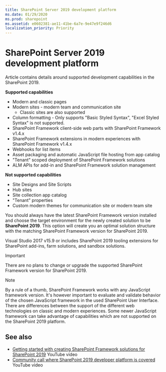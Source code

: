 ```yaml
---
title: SharePoint Server 2019 development platform
ms.date: 01/29/2020
ms.prod: sharepoint
ms.assetid: e0602381-ae11-41be-6a7e-9e47e9f246d6
localization_priority: Priority
---
```


# SharePoint Server 2019 development platform

Article contains details around supported development capabilities in the SharePoint 2019.

**Supported capabilities**

* Modern and classic pages
* Modern sites - modern team and communication site
    * Classic sites are also supported
* Column formatting - Only supports "Basic Styled Syntax", "Excel Styled Syntax" is not supported. 
* SharePoint Framework client-side web parts with SharePoint Framework v1.4.x
* SharePoint Framework extensions in modern experiences with SharePoint Framework v1.4.x
* Webhooks for list items
* Asset packaging and automatic JavaScript file hosting from app catalog
* "Tenant" scoped deployment of SharePoint Framework solutions
* ALM APIs for add-in and SharePoint Framework solution management

**Not supported capabilities**

* Site Designs and Site Scripts
* Hub sites
* Site collection app catalog
* "Tenant" properties
* Custom modern themes for communication site or modern team site

You should always have the latest SharePoint Framework version installed and choose the target environment for the newly created solution to be **SharePoint 2019**. This option will create you an optimal solution structure with the matching SharePoint Framework version for SharePoint 2019.

Visual Studio 2017 v15.9 or includes SharePoint 2019 tooling extensions for SharePoint add-ins, farm solutions, and sandbox solutions.

> [!IMPORTANT]
> There are no plans to change or upgrade the supported SharePoint Framework version for SharePoint 2019.

> [!NOTE]
> By a rule of a thumb, SharePoint Framework works with any JavaScript framework version. It's however important to evaluate and validate behavior of the chosen JavaScript framework in the used SharePoint User Interface. There are differences between the support of the different web technologies on classic and modern experiences. Some newer JavaScript framework can take advantage of capabilities which are not supported on the SharePoint 2019 platform.

## See also

- [Getting started with creating SharePoint Framework solutions for SharePoint 2019](https://www.youtube.com/watch?v=uewOxEnw2_A) YouTube video
- [Community call where SharePoint 2019 developer platform is covered](https://www.youtube.com/watch?v=qPmr7c2B0uk) YouTube video
